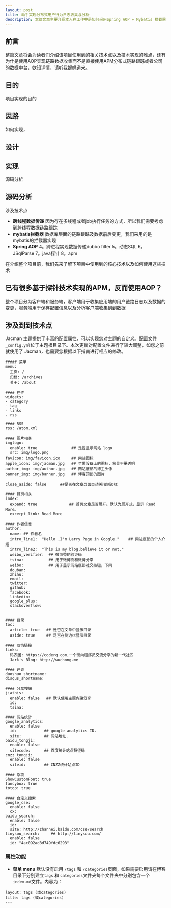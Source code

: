 ```yaml
---
layout: post
title: 动手实现分布式用户行为日志收集与分析
description: 本篇文章主要介绍本人在工作中是如何采用Spring AOP + Mybatis 拦截器 + Dubbo filter + ThreadLocal 实现类似于APM分布式链路跟踪的方式来实现分布式服务下用户行为及数据前后变更日志收集与审计分析。
---
```

## 前言
整篇文章将会为读者们介绍该项目使用到的相关技术点以及技术实现的难点，还有为什是使用AOP实现链路数据收集而不是直接使用APM分布式链路跟踪或者公司的数据中台，欲知详情，请听我娓娓道来。

## 目的
项目实现的目的

## 思路
如何实现，

## 设计

## 实现
源码分析

## 源码分析


涉及技术点
- **跨线程数据传递** 
因为存在多线程或者job执行任务的方式，所以我们需要考虑到跨线程数据链路跟踪
- **mybatis拦截器** 
数据库层面的链路跟踪及数据前后变更，我们采用的是mybatis的拦截器实现
- **Spring AOP** 
4。跨进程实现数据传递dubbo filter
5。动态SQL
6。JSqlParse
7。java探针
8。apm

在介绍整个项目前，我们先来了解下项目中使用到的核心技术以及如何使用这些技术

## 已有很多基于探针技术实现的APM，反而使用AOP？

整个项目分为客户端和服务端，客户端用于收集应用端的用户链路日志以及数据的变更，服务端用于保存配置信息以及分析客户端收集到到数据

## 涉及到到技术点
Jacman 主题提供了丰富的配置属性，可以实现您对主题的自定义。配置文件`_config.yml`位于主题根目录下。本次更新对配置文件进行了较大调整，如您之前就使用了 Jacman，也需要您根据以下指南进行相应的修改。

```
##### 菜单
menu:
  主页: /
  归档: /archives
  关于: /about

#### 控件
widgets: 
- category
- tag
- links
- rss

#### RSS 
rss: /atom.xml 

#### 图片相关
imglogo:
  enable: true               ## 是否显示网站 logo
  src: img/logo.png        
favicon: img/favicon.ico     ## 网站图标    
apple_icon: img/jacman.jpg   ## 苹果设备上的图标，背景不要透明
author_img: img/author.jpg   ## 网站底部的博主头像
banner_img: img/banner.jpg   ## 博客顶部的图片

close_aside: false      ##是否在文章页面自动关闭侧边栏

#### 首页相关
index:
  expand: true              ## 首页文章是否展开。默认为展开式，显示 Read More。
  excerpt_link: Read More    

#### 作者信息
author:
  name: ## 作者名
  intro_line1:  "Hello ,I'm Larry Page in Google."    ## 网站底部的个人介绍
  intro_line2:  "This is my blog,believe it or not."  
  weibo_verifier:  ## 微博秀的验证码
  tsina:           ## 用于微博秀和微博分享
  weibo:           ## 用于显示网站底部社交按钮，下同
  douban:         
  zhihu:  
  email:     
  twitter:   
  github:     
  facebook: 
  linkedin:   
  google_plus:   
  stackoverflow:  


#### 目录
toc:
  article: true   ## 是否在文章中显示目录
  aside: true     ## 是否在侧边栏显示目录

#### 友情链接
links:
  码农圈: https://coderq.com,一个面向程序员交流分享的新一代社区
  Jark's Blog: http://wuchong.me
  
#### 评论
duoshuo_shortname: 
disqus_shortname:  

#### 分享按钮
jiathis:
  enable: false   ## 默认使用主题内建分享
  id:    
  tsina: 
  
#### 网站统计
google_analytics:
  enable: false
  id:            ## google analytics ID.
  site:          ## 网站地址.
baidu_tongji:
  enable: false
  sitecode:      ## 百度统计站点特征码
cnzz_tongji:
  enable: false
  siteid:        ## CNZZ统计站点ID

#### 杂项
ShowCustomFont: true  
fancybox: true        
totop: true           

#### 自定义搜索
google_cse: 
  enable: false
  cx:  
baidu_search:    
  enable: false
  id:   
  site: http://zhannei.baidu.com/cse/search 
tinysou_search:     ## http://tinysou.com/
  enable: false
  id: "4ac092ad8d749fdc6293" 
```

### 属性功能
- **菜单 menu**
默认没有启用 `/tags` 和 `/categories`页面，如果需要启用请在博客目录下分别建立`tags` 和 `categories`文件夹每个文件夹中分别包含一个`index.md`文件。内容为：

```
layout: tags (或categories)
title: tags (或categories)
---
```